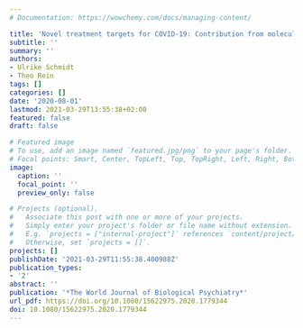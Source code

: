 ```yaml
---
# Documentation: https://wowchemy.com/docs/managing-content/

title: 'Novel treatment targets for COVID-19: Contribution from molecular psychiatry'
subtitle: ''
summary: ''
authors:
- Ulrike Schmidt
- Theo Rein
tags: []
categories: []
date: '2020-08-01'
lastmod: 2021-03-29T13:55:38+02:00
featured: false
draft: false

# Featured image
# To use, add an image named `featured.jpg/png` to your page's folder.
# Focal points: Smart, Center, TopLeft, Top, TopRight, Left, Right, BottomLeft, Bottom, BottomRight.
image:
  caption: ''
  focal_point: ''
  preview_only: false

# Projects (optional).
#   Associate this post with one or more of your projects.
#   Simply enter your project's folder or file name without extension.
#   E.g. `projects = ["internal-project"]` references `content/project/deep-learning/index.md`.
#   Otherwise, set `projects = []`.
projects: []
publishDate: '2021-03-29T11:55:38.400988Z'
publication_types:
- '2'
abstract: ''
publication: '*The World Journal of Biological Psychiatry*'
url_pdf: https://doi.org/10.1080/15622975.2020.1779344
doi: 10.1080/15622975.2020.1779344
---
```

